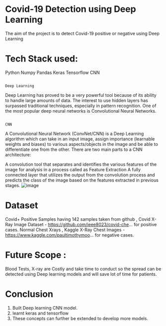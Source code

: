# Covid-19 Detection using Deep Learning

The aim of the project is to detect Covid-19 positive or negative using Deep Learning

# Tech Stack used:

Python 
Numpy
Pandas
Keras 
Tensorflow
CNN

                                                                           Deep Learning
Deep Learning has proved to be a very powerful tool because of its ability to handle large amounts of data. The interest to use hidden layers has surpassed traditional techniques, especially in pattern recognition. One of the most popular deep neural networks is Convolutional Neural Networks.

                                                                              CNN
A Convolutional Neural Network (ConvNet/CNN) is a Deep Learning algorithm which can take in an input image, assign importance (learnable weights and biases) to various aspects/objects in the image and be able to differentiate one from the other.
There are two main parts to a CNN architecture:

A convolution tool that separates and identifies the various features of the image for analysis in a process called as Feature Extraction
A fully connected layer that utilizes the output from the convolution process and predicts the class of the image based on the features extracted in previous stages.
![image](https://user-images.githubusercontent.com/73229831/155855331-9175fb51-1406-4405-9055-a3763ab5fd6c.png)

# Dataset 
Covid+ Positive Samples having 142 samples taken from github , Covid X-Ray Image Dataset - https://github.com/ieee8023/covid-che... for positive cases.
Normal Chest Xrays , Kaggle X-Ray Chest Images - https://www.kaggle.com/paultimothymoo... 
for negative cases.

# Future Scope :

Blood Tests, X-ray are Costly and take time to conduct so the spread can be detected using Deep learning models and will save lot of time for patients.

# Conclusion

1. Built Deep learning CNN model.
2. learnt keras and tensorflow 
3. These concepts can further be extended to develop more models.





